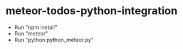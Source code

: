 # meteor-todos-python-integration

* Run "npm install" 
* Run "meteor"
* Run "python python_meteor.py"
